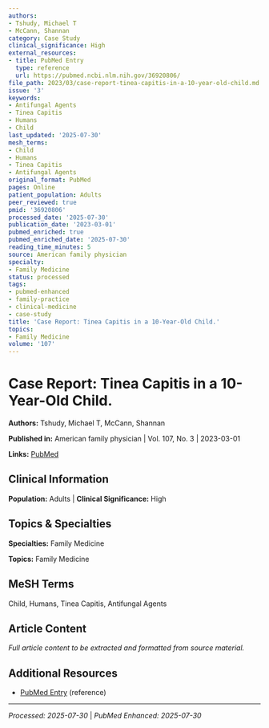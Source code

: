 ```yaml
---
authors:
- Tshudy, Michael T
- McCann, Shannan
category: Case Study
clinical_significance: High
external_resources:
- title: PubMed Entry
  type: reference
  url: https://pubmed.ncbi.nlm.nih.gov/36920806/
file_path: 2023/03/case-report-tinea-capitis-in-a-10-year-old-child.md
issue: '3'
keywords:
- Antifungal Agents
- Tinea Capitis
- Humans
- Child
last_updated: '2025-07-30'
mesh_terms:
- Child
- Humans
- Tinea Capitis
- Antifungal Agents
original_format: PubMed
pages: Online
patient_population: Adults
peer_reviewed: true
pmid: '36920806'
processed_date: '2025-07-30'
publication_date: '2023-03-01'
pubmed_enriched: true
pubmed_enriched_date: '2025-07-30'
reading_time_minutes: 5
source: American family physician
specialty:
- Family Medicine
status: processed
tags:
- pubmed-enhanced
- family-practice
- clinical-medicine
- case-study
title: 'Case Report: Tinea Capitis in a 10-Year-Old Child.'
topics:
- Family Medicine
volume: '107'
---
```


# Case Report: Tinea Capitis in a 10-Year-Old Child.

**Authors:** Tshudy, Michael T, McCann, Shannan

**Published in:** American family physician | Vol. 107, No. 3 | 2023-03-01

**Links:** [PubMed](https://pubmed.ncbi.nlm.nih.gov/36920806/)

## Clinical Information

**Population:** Adults | **Clinical Significance:** High

## Topics & Specialties

**Specialties:** Family Medicine

**Topics:** Family Medicine

## MeSH Terms

Child, Humans, Tinea Capitis, Antifungal Agents

## Article Content

*Full article content to be extracted and formatted from source material.*

## Additional Resources

- [PubMed Entry](https://pubmed.ncbi.nlm.nih.gov/36920806/) (reference)

---

*Processed: 2025-07-30* | *PubMed Enhanced: 2025-07-30*
